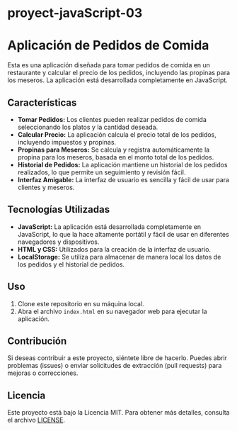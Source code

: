 # proyect-javaScript-03
# Aplicación de Pedidos de Comida

Esta es una aplicación diseñada para tomar pedidos de comida en un restaurante y calcular el precio de los pedidos, incluyendo las propinas para los meseros. La aplicación está desarrollada completamente en JavaScript.

## Características

- **Tomar Pedidos:** Los clientes pueden realizar pedidos de comida seleccionando los platos y la cantidad deseada.
- **Calcular Precio:** La aplicación calcula el precio total de los pedidos, incluyendo impuestos y propinas.
- **Propinas para Meseros:** Se calcula y registra automáticamente la propina para los meseros, basada en el monto total de los pedidos.
- **Historial de Pedidos:** La aplicación mantiene un historial de los pedidos realizados, lo que permite un seguimiento y revisión fácil.
- **Interfaz Amigable:** La interfaz de usuario es sencilla y fácil de usar para clientes y meseros.

## Tecnologías Utilizadas

- **JavaScript:** La aplicación está desarrollada completamente en JavaScript, lo que la hace altamente portátil y fácil de usar en diferentes navegadores y dispositivos.
- **HTML y CSS:** Utilizados para la creación de la interfaz de usuario.
- **LocalStorage:** Se utiliza para almacenar de manera local los datos de los pedidos y el historial de pedidos.

## Uso

1. Clone este repositorio en su máquina local.
2. Abra el archivo `index.html` en su navegador web para ejecutar la aplicación.

## Contribución

Si deseas contribuir a este proyecto, siéntete libre de hacerlo. Puedes abrir problemas (issues) o enviar solicitudes de extracción (pull requests) para mejoras o correcciones.

## Licencia

Este proyecto está bajo la Licencia MIT. Para obtener más detalles, consulta el archivo [LICENSE](LICENSE).

